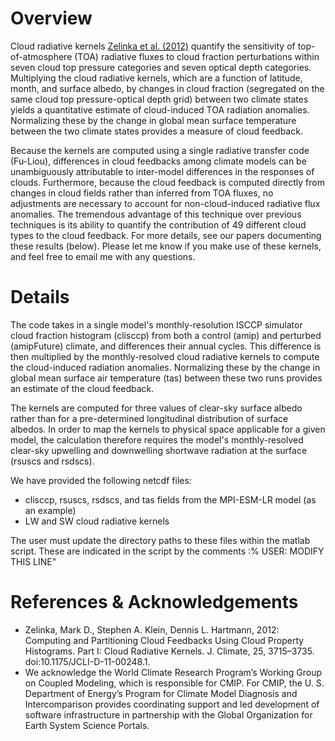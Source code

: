 # Overview #

Cloud radiative kernels [Zelinka et al. (2012)](http://www.atmos.washington.edu/~mzelinka/Zelinka_etal12a.pdf) quantify the sensitivity of top-of-atmosphere (TOA) radiative fluxes to cloud fraction perturbations within seven cloud top pressure categories and seven optical depth categories.  Multiplying the cloud radiative kernels, which are a function of latitude, month, and surface albedo, by changes in cloud fraction (segregated on the same cloud top pressure-optical depth grid) between two climate states yields a quantitative estimate of cloud-induced TOA radiation anomalies.  Normalizing these by the change in global mean surface temperature between the two climate states provides a measure of cloud feedback.

Because the kernels are computed using a single radiative transfer code (Fu-Liou), differences in cloud feedbacks among climate models can be unambiguously attributable to inter-model differences in the responses of clouds.  Furthermore, because the cloud feedback is computed directly from changes in cloud fields rather than inferred from TOA fluxes, no adjustments are necessary to account for non-cloud-induced radiative flux anomalies. The tremendous advantage of this technique over previous techniques is its ability to quantify the contribution of 49 different cloud types to the cloud feedback. For more details, see our papers documenting these results (below). Please let me know if you make use of these kernels, and feel free to email me with any questions.

# Details #

The code takes in a single model's monthly-resolution ISCCP simulator cloud fraction histogram (clisccp) from both a control (amip) and perturbed (amipFuture) climate, and differences their annual cycles.  This difference is then multiplied by the monthly-resolved cloud radiative kernels to compute the cloud-induced radiation anomalies.  Normalizing these by the change in global mean surface air temperature (tas) between these two runs provides an estimate of the cloud feedback.

The kernels are computed for three values of clear-sky surface albedo rather than for a pre-determined longitudinal distribution of surface albedos.  In order to map the kernels to physical space applicable for a given model, the calculation therefore requires the model's monthly-resolved clear-sky upwelling and downwelling shortwave radiation at the surface (rsuscs and rsdscs).

We have provided the following netcdf files:
  * clisccp, rsuscs, rsdscs, and tas fields from the MPI-ESM-LR model (as an example)
  * LW and SW cloud radiative kernels

The user must update the directory paths to these files within the matlab script. These are indicated in the script by the comments :% USER: MODIFY THIS LINE"

# References & Acknowledgements #

  * Zelinka, Mark D., Stephen A. Klein, Dennis L. Hartmann, 2012: Computing and Partitioning Cloud Feedbacks Using Cloud Property Histograms. Part I: Cloud Radiative Kernels. J. Climate, 25, 3715–3735. doi:10.1175/JCLI-D-11-00248.1.
  * We acknowledge the World Climate Research Program’s Working Group on Coupled Modeling, which is responsible for CMIP. For CMIP, the U. S. Department of Energy’s Program for Climate Model Diagnosis and Intercomparison provides coordinating support and led development of software infrastructure in partnership with the Global Organization for Earth System Science Portals.